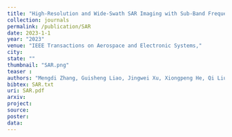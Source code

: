 ```yaml
---
title: "High-Resolution and Wide-Swath SAR Imaging with Sub-Band Frequency Diverse Array"
collection: journals
permalink: /publication/SAR
date: 2023-1-1
year: "2023"
venue: "IEEE Transactions on Aerospace and Electronic Systems,"
city: 
state: ""
thumbnail: "SAR.png"
teaser : 
authors: "Mengdi Zhang, Guisheng Liao, Jingwei Xu, Xiongpeng He, Qi Liu, Lan Lan, Shiyin Li"
bibtex: SAR.txt
uri: SAR.pdf
arxiv: 
project: 
source: 
poster: 
data:
---
```

